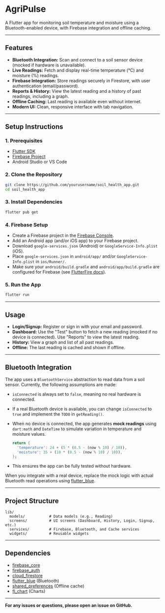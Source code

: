 # AgriPulse

A Flutter app for monitoring soil temperature and moisture using a Bluetooth-enabled device, with Firebase integration and offline caching.

---

## Features

- **Bluetooth Integration:** Scan and connect to a soil sensor device (mocked if hardware is unavailable).
- **Live Readings:** Fetch and display real-time temperature (°C) and moisture (%) readings.
- **Firebase Integration:** Store readings securely in Firestore, with user authentication (email/password).
- **Reports & History:** View the latest reading and a history of past readings, including a graph.
- **Offline Caching:** Last reading is available even without internet.
- **Modern UI:** Clean, responsive interface with tab navigation.

---

## Setup Instructions

### 1. Prerequisites

- [Flutter SDK](https://docs.flutter.dev/get-started/install)
- [Firebase Project](https://console.firebase.google.com/)
- Android Studio or VS Code

### 2. Clone the Repository

```sh
git clone https://github.com/yourusername/soil_health_app.git
cd soil_health_app
````

### 3. Install Dependencies

```sh
flutter pub get
```

### 4. Firebase Setup

* Create a Firebase project in the [Firebase Console](https://console.firebase.google.com/).
* Add an Android app (and/or iOS app) to your Firebase project.
* Download `google-services.json` (Android) or `GoogleService-Info.plist` (iOS).
* Place `google-services.json` in `android/app/` and/or `GoogleService-Info.plist` in `ios/Runner/`.
* Make sure your `android/build.gradle` and `android/app/build.gradle` are configured for Firebase (see [FlutterFire docs](https://firebase.flutter.dev/docs/overview)).

### 5. Run the App

```sh
flutter run
```

---

## Usage

* **Login/Signup:** Register or sign in with your email and password.
* **Dashboard:** Use the "Test" button to fetch a new reading (mocked if no device is connected). Use "Reports" to view the latest reading.
* **History:** View a graph and list of all past readings.
* **Offline:** The last reading is cached and shown if offline.

---

## Bluetooth Integration

The app uses a `BluetoothService` abstraction to read data from a soil sensor.
Currently, the following assumptions are made:

* `isConnected` is always set to `false`, meaning no real hardware is connected.
* If a real Bluetooth device is available, you can change `isConnected` to `true` and implement the `TODO` in `getReading()`.
* When no device is connected, the app generates **mock readings** using `dart:math` and `DateTime` to simulate variation in temperature and moisture values.

  ```dart
  return {
    'temperature': 24 + (5 * (0.5 - (now % 10) / 10)),
    'moisture': 35 + (10 * (0.5 - (now % 10) / 10)),
  };
  ```
* This ensures the app can be fully tested without hardware.

When you integrate with a real device, replace the mock logic with actual Bluetooth read operations using [flutter\_blue](https://pub.dev/packages/flutter_blue).

---

## Project Structure

```
lib/
  models/           # Data models (e.g., Reading)
  screens/          # UI screens (Dashboard, History, Login, Signup, etc.)
  services/         # Firebase, Bluetooth, and Cache services
  widgets/          # Reusable widgets
```

---

## Dependencies

* [firebase\_core](https://pub.dev/packages/firebase_core)
* [firebase\_auth](https://pub.dev/packages/firebase_auth)
* [cloud\_firestore](https://pub.dev/packages/cloud_firestore)
* [flutter\_blue](https://pub.dev/packages/flutter_blue) (Bluetooth)
* [shared\_preferences](https://pub.dev/packages/shared_preferences) (Offline cache)
* [fl\_chart](https://pub.dev/packages/fl_chart) (Charts)

---

**For any issues or questions, please open an issue on GitHub.**


